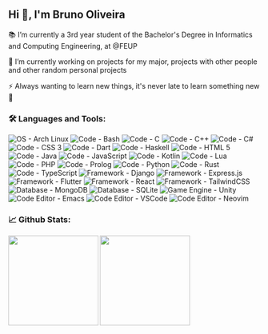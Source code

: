 <h2 align="left">Hi 👋, I'm Bruno Oliveira</h2>

📚 I’m currently a 3rd year student of the Bachelor's Degree in Informatics and Computing Engineering, at @FEUP

🔭 I’m currently working on projects for my major, projects with other people and other random personal projects

⚡ Always wanting to learn new things, it's never late to learn something new 🌱

<h3 align="left">🛠️ Languages and Tools:</h3>

![OS - Arch Linux](https://img.shields.io/badge/OS%3A-Arch_Linux-2196F3?logo=arch-linux&logoColor=ffffff)
![Code - Bash](https://img.shields.io/badge/Code%3A-Bash-2196F3?logo=gnu-bash&logoColor=ffffff)
![Code - C](https://img.shields.io/badge/Code%3A-C-2196F3?logo=c&logoColor=ffffff)
![Code - C++](https://img.shields.io/badge/Code%3A-C%2B%2B-2196F3?logo=c%2B%2B&logoColor=ffffff)
![Code - C#](https://img.shields.io/badge/Code%3A-C%23-2196F3?logo=c%23&logoColor=ffffff)
![Code - CSS 3](https://img.shields.io/badge/Code%3A-CSS_3-2196F3?logo=css3&logoColor=ffffff)
![Code - Dart](https://img.shields.io/badge/Code%3A-Dart-2196F3?logo=dart&logoColor=ffffff)
![Code - Haskell](https://img.shields.io/badge/Code-Haskell-2196f3?logo=haskell&logoColor=ffffff)
![Code - HTML 5](https://img.shields.io/badge/Code%3A-HTML_5-2196F3?logo=html5&logoColor=ffffff)
![Code - Java](https://img.shields.io/badge/Code%3A-Java-2196F3?logo=openjdk&logoColor=ffffff)
![Code - JavaScript](https://img.shields.io/badge/Code%3A-JavaScript-2196F3?logo=javascript&logoColor=ffffff)
![Code - Kotlin](https://img.shields.io/badge/Code%3A-Kotlin-2196F3?logo=kotlin&logoColor=ffffff)
![Code - Lua](https://img.shields.io/badge/Code%3A-Lua-2196F3?logo=lua&logoColor=ffffff)
![Code - PHP](https://img.shields.io/badge/Code%3A-PHP-2196F3?logo=php&logoColor=ffffff)
![Code - Prolog](https://img.shields.io/badge/Code-Prolog-2196f3)
![Code - Python](https://img.shields.io/badge/Code%3A-Python-2196F3?logo=python&logoColor=ffffff)
![Code - Rust](https://img.shields.io/badge/Code%3A-Rust-2196F3?logo=rust&logoColor=ffffff)
![Code - TypeScript](https://img.shields.io/badge/Code%3A-TypeScript-2196F3?logo=typescript&logoColor=ffffff)
![Framework - Django](https://img.shields.io/badge/Framework%3A-Django-2196F3?logo=django&logoColor=ffffff)
![Framework - Express.js](https://img.shields.io/badge/Framework%3A-Express.js-2196F3?logo=express&logoColor=ffffff)
![Framework - Flutter](https://img.shields.io/badge/Framework%3A-Flutter-2196F3?logo=flutter&logoColor=ffffff)
![Framework - React](https://img.shields.io/badge/Framework%3A-React-2196F3?logo=react&logoColor=ffffff)
![Framework - TailwindCSS](https://img.shields.io/badge/Framework%3A-TailwindCSS-2196F3?logo=tailwindcss&logoColor=ffffff)
![Database - MongoDB](https://img.shields.io/badge/Database-MongoDB-2196F3?logo=mongodb&logoColor=ffffff)
![Database - SQLite](https://img.shields.io/badge/Database-SQLite-2196F3?logo=sqlite&logoColor=ffffff)
![Game Engine - Unity](https://img.shields.io/badge/Game_Engine%3A-Unity-2196F3?logo=unity&logoColor=ffffff)
![Code Editor - Emacs](https://img.shields.io/badge/Code_Editor-Emacs-2196f3?logo=gnu-emacs&logoColor=ffffff)
![Code Editor - VSCode](https://img.shields.io/badge/Code_Editor%3A-VSCode-2196F3?logo=visual-studio-code&logoColor=ffffff)
![Code Editor - Neovim](https://img.shields.io/badge/Code_Editor%3A-Neovim-2196F3?logo=neovim&logoColor=ffffff)

<h3 align="left">📈 Github Stats:</h3>

<img height=180 align="left" src="https://github-readme-stats.vercel.app/api?username=Process-ing&show_icons=true&locale=en&theme=github_dark&hide_border=true" />
<img height=180 align="left" src="https://github-readme-stats.vercel.app/api/top-langs?username=process-ing&show_icons=true&locale=en&layout=compact&theme=github_dark&hide_border=true&exclude_repo=forest-gleam" />
